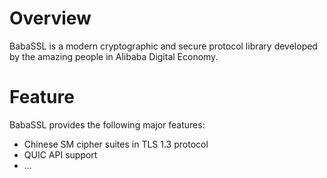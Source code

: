 # Overview

BabaSSL is a modern cryptographic and secure protocol library developed by the amazing people in Alibaba Digital Economy.

# Feature

BabaSSL provides the following major features:
  * Chinese SM cipher suites in TLS 1.3 protocol
  * QUIC API support
  * ...
